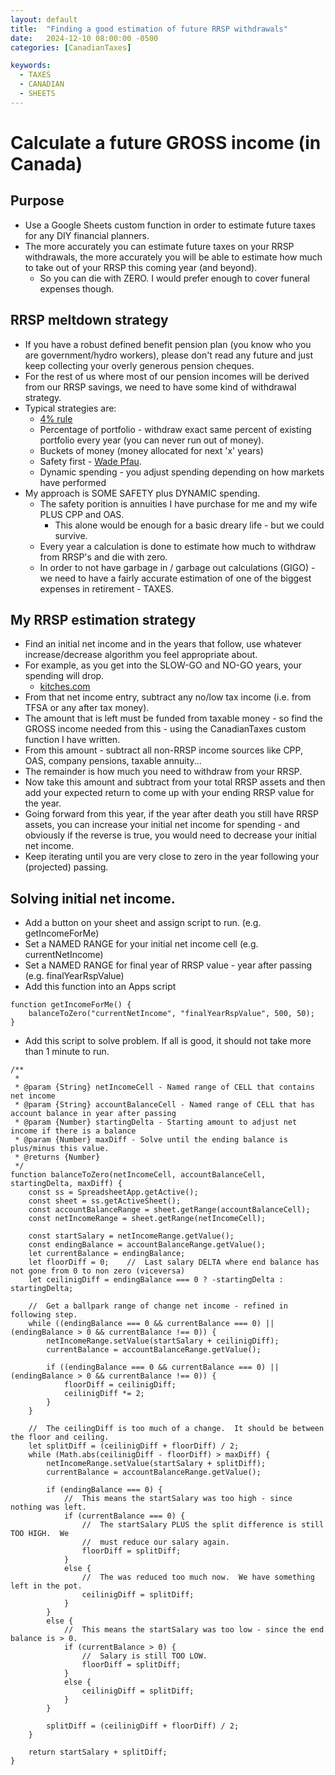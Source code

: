 ```yaml
---
layout: default
title:  "Finding a good estimation of future RRSP withdrawals"
date:   2024-12-10 08:00:00 -0500
categories: [CanadianTaxes]

keywords:
  - TAXES
  - CANADIAN
  - SHEETS
---
```


# Calculate a future GROSS income (in Canada)

## Purpose

* Use a Google Sheets custom function in order to estimate future taxes for any DIY financial planners. 
* The more accurately you can estimate future taxes on your RRSP withdrawals, the more accurately you will be able to estimate how much to take out of your RRSP this coming year (and beyond).
  * So you can die with ZERO.  I would prefer enough to cover funeral expenses though.

## RRSP meltdown strategy

* If you have a robust defined benefit pension plan (you know who you are government/hydro workers), please don't read any future and just keep collecting your overly generous pension cheques.
* For the rest of us where most of our pension incomes will be derived from our RRSP savings, we need to have some kind of withdrawal strategy.
* Typical strategies are:
  * [4% rule](https://www.britannica.com/money/4-percent-rule-retirement)
  * Percentage of portfolio - withdraw exact same percent of existing portfolio every year (you can never run out of money).
  * Buckets of money (money allocated for next 'x' years)
  * Safety first - [Wade Pfau](https://retirementresearcher.com/what-is-a-safety-first-retirement-plan/#:~:text=The%20goal%20is%20to%20have,cash%20flow%20characteristics%20are%20comparable).
  * Dynamic spending - you adjust spending depending on how markets have performed
* My approach is SOME SAFETY plus DYNAMIC spending.
  * The safety porition is annuities I have purchase for me and my wife PLUS CPP and OAS.
    * This alone would be enough for a basic dreary life - but we could survive.
  * Every year a calculation is done to estimate how much to withdraw from RRSP's and die with zero.
  * In order to not have garbage in / garbage out calculations (GIGO) - we need to have a fairly accurate estimation of one of the biggest expenses in retirement - TAXES.

## My RRSP estimation strategy
* Find an initial net income and in the years that follow,  use whatever increase/decrease algorithm you feel appropriate about.
* For example, as you get into the SLOW-GO and NO-GO years, your spending will drop.
  * [kitches.com](https://www.kitces.com/blog/age-banding-by-basu-to-model-retirement-spending-needs-by-category/)
* From that net income entry, subtract any no/low tax income (i.e. from TFSA or any after tax money).
* The amount that is left must be funded from taxable money - so find the GROSS income needed from this - using the CanadianTaxes custom function I have written.
* From this amount - subtract all non-RRSP income sources like CPP, OAS, company pensions, taxable annuity...
* The remainder is how much you need to withdraw from your RRSP.
* Now take this amount and subtract from your total RRSP assets and then add your expected return to come up with your ending RRSP value for the year.
* Going forward from this year, if the year after death you still have RRSP assets, you can increase your initial net income for spending - and obviously if the reverse is true, you would need to decrease your initial net income.
* Keep iterating until you are very close to zero in the year following your (projected) passing.

## Solving initial net income.
* Add a button on your sheet and assign script to run.  (e.g. getIncomeForMe)
* Set a NAMED RANGE for your initial net income cell (e.g. currentNetIncome)
* Set a NAMED RANGE for final year of RRSP value - year after passing (e.g. finalYearRspValue)
* Add this function into an Apps script

```
function getIncomeForMe() {
    balanceToZero("currentNetIncome", "finalYearRspValue", 500, 50);
}
```

* Add this script to solve problem.  If all is good, it should not take more than 1 minute to run.

```
/**
 * 
 * @param {String} netIncomeCell - Named range of CELL that contains net income
 * @param {String} accountBalanceCell - Named range of CELL that has account balance in year after passing
 * @param {Number} startingDelta - Starting amount to adjust net income if there is a balance
 * @param {Number} maxDiff - Solve until the ending balance is plus/minus this value.
 * @returns {Number}
 */
function balanceToZero(netIncomeCell, accountBalanceCell, startingDelta, maxDiff) {
    const ss = SpreadsheetApp.getActive();
    const sheet = ss.getActiveSheet();
    const accountBalanceRange = sheet.getRange(accountBalanceCell);
    const netIncomeRange = sheet.getRange(netIncomeCell);

    const startSalary = netIncomeRange.getValue();
    const endingBalance = accountBalanceRange.getValue();
    let currentBalance = endingBalance;
    let floorDiff = 0;    //  Last salary DELTA where end balance has not gone from 0 to non zero (viceversa)
    let ceilinigDiff = endingBalance === 0 ? -startingDelta : startingDelta;

    //  Get a ballpark range of change net income - refined in following step.
    while ((endingBalance === 0 && currentBalance === 0) || (endingBalance > 0 && currentBalance !== 0)) {
        netIncomeRange.setValue(startSalary + ceilinigDiff);
        currentBalance = accountBalanceRange.getValue();

        if ((endingBalance === 0 && currentBalance === 0) || (endingBalance > 0 && currentBalance !== 0)) {
            floorDiff = ceilinigDiff;
            ceilinigDiff *= 2;
        }
    }

    //  The ceilingDiff is too much of a change.  It should be between the floor and ceiling.
    let splitDiff = (ceilinigDiff + floorDiff) / 2;
    while (Math.abs(ceilinigDiff - floorDiff) > maxDiff) {
        netIncomeRange.setValue(startSalary + splitDiff);
        currentBalance = accountBalanceRange.getValue();

        if (endingBalance === 0) {
            //  This means the startSalary was too high - since nothing was left.
            if (currentBalance === 0) {
                //  The startSalary PLUS the split difference is still TOO HIGH.  We
                //  must reduce our salary again.
                floorDiff = splitDiff;
            }
            else {
                //  The was reduced too much now.  We have something left in the pot.
                ceilinigDiff = splitDiff;
            }
        }
        else {
            //  This means the startSalary was too low - since the end balance is > 0. 
            if (currentBalance > 0) {
                //  Salary is still TOO LOW.
                floorDiff = splitDiff;
            }
            else {
                ceilinigDiff = splitDiff;
            }
        }

        splitDiff = (ceilinigDiff + floorDiff) / 2;
    }

    return startSalary + splitDiff;
}
```